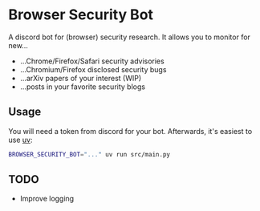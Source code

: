 # Browser Security Bot

A discord bot for (browser) security research. It allows you to monitor for new...
- ...Chrome/Firefox/Safari security advisories
- ...Chromium/Firefox disclosed security bugs
- ...arXiv papers of your interest (WIP)
- ...posts in your favorite security blogs

## Usage
You will need a token from discord for your bot. Afterwards, it's easiest to use [uv](https://github.com/astral-sh/uv):
```sh
BROWSER_SECURITY_BOT="..." uv run src/main.py
```

## TODO
- Improve logging
